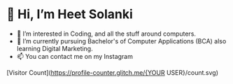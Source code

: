 # 👋 Hi, I’m Heet Solanki
- 👀 I’m interested in Coding, and all the stuff around computers.
- 🌱 I’m currently pursuing Bachelor's of Computer Applications (BCA) also learning Digital Marketing.
- 📫 You can contact me on my Instagram

[Visitor Count](https://profile-counter.glitch.me/{YOUR USER}/count.svg)
<!---
heetsolankiii/heetsolankiii is a ✨ special ✨ repository because its `README.md` (this file) appears on your GitHub profile.
You can click the Preview link to take a look at your changes.
--->
